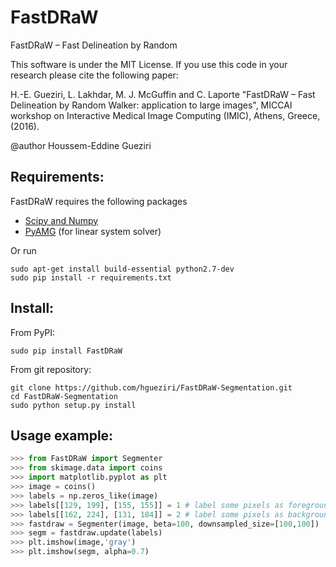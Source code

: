 # FastDRaW
FastDRaW – Fast Delineation by Random

This software is under the MIT License. If you use this code in your research please cite the following paper:

H.-E. Gueziri, L. Lakhdar, M. J. McGuffin and C. Laporte "FastDRaW – Fast Delineation by Random Walker: application to large images", MICCAI workshop on Interactive Medical Image Computing (IMIC), Athens, Greece, (2016).

@author Houssem-Eddine Gueziri

## Requirements:

FastDRaW requires the following packages

- [Scipy and Numpy](https://www.scipy.org/install.html)
- [PyAMG](http://pyamg.org/) (for linear system solver)

Or run

```shell
sudo apt-get install build-essential python2.7-dev
sudo pip install -r requirements.txt
```

## Install:

From PyPI:

```shell
sudo pip install FastDRaW
```
From git repository:

```shell
git clone https://github.com/hgueziri/FastDRaW-Segmentation.git
cd FastDRaW-Segmentation
sudo python setup.py install
```

## Usage example:

```python
>>> from FastDRaW import Segmenter
>>> from skimage.data import coins
>>> import matplotlib.pyplot as plt
>>> image = coins()
>>> labels = np.zeros_like(image)
>>> labels[[129, 199], [155, 155]] = 1 # label some pixels as foreground
>>> labels[[162, 224], [131, 184]] = 2 # label some pixels as background
>>> fastdraw = Segmenter(image, beta=100, downsampled_size=[100,100])
>>> segm = fastdraw.update(labels)
>>> plt.imshow(image,'gray')
>>> plt.imshow(segm, alpha=0.7)
```


